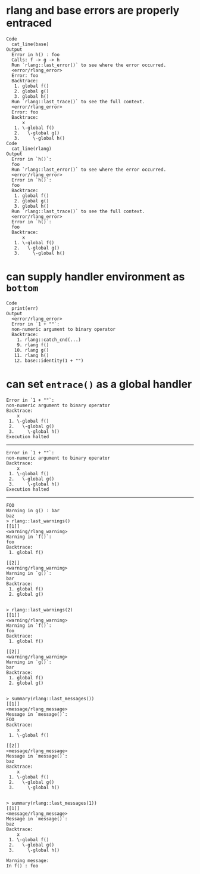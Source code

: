 # rlang and base errors are properly entraced

    Code
      cat_line(base)
    Output
      Error in h() : foo
      Calls: f -> g -> h
      Run `rlang::last_error()` to see where the error occurred.
      <error/rlang_error>
      Error: foo
      Backtrace:
       1. global f()
       2. global g()
       3. global h()
      Run `rlang::last_trace()` to see the full context.
      <error/rlang_error>
      Error: foo
      Backtrace:
          x
       1. \-global f()
       2.   \-global g()
       3.     \-global h()
    Code
      cat_line(rlang)
    Output
      Error in `h()`:
      foo
      Run `rlang::last_error()` to see where the error occurred.
      <error/rlang_error>
      Error in `h()`:
      foo
      Backtrace:
       1. global f()
       2. global g()
       3. global h()
      Run `rlang::last_trace()` to see the full context.
      <error/rlang_error>
      Error in `h()`:
      foo
      Backtrace:
          x
       1. \-global f()
       2.   \-global g()
       3.     \-global h()

# can supply handler environment as `bottom`

    Code
      print(err)
    Output
      <error/rlang_error>
      Error in `1 + ""`:
      non-numeric argument to binary operator
      Backtrace:
        1. rlang::catch_cnd(...)
        9. rlang f()
       10. rlang g()
       11. rlang h()
       12. base::identity(1 + "")

# can set `entrace()` as a global handler

    Error in `1 + ""`:
    non-numeric argument to binary operator
    Backtrace:
        x
     1. \-global f()
     2.   \-global g()
     3.     \-global h()
    Execution halted

---

    Error in `1 + ""`:
    non-numeric argument to binary operator
    Backtrace:
        x
     1. \-global f()
     2.   \-global g()
     3.     \-global h()
    Execution halted

---

    FOO
    Warning in g() : bar
    baz
    > rlang::last_warnings()
    [[1]]
    <warning/rlang_warning>
    Warning in `f()`:
    foo
    Backtrace:
     1. global f()
    
    [[2]]
    <warning/rlang_warning>
    Warning in `g()`:
    bar
    Backtrace:
     1. global f()
     2. global g()
    
    
    > rlang::last_warnings(2)
    [[1]]
    <warning/rlang_warning>
    Warning in `f()`:
    foo
    Backtrace:
     1. global f()
    
    [[2]]
    <warning/rlang_warning>
    Warning in `g()`:
    bar
    Backtrace:
     1. global f()
     2. global g()
    
    
    > summary(rlang::last_messages())
    [[1]]
    <message/rlang_message>
    Message in `message()`:
    FOO
    Backtrace:
        x
     1. \-global f()
    
    [[2]]
    <message/rlang_message>
    Message in `message()`:
    baz
    Backtrace:
        x
     1. \-global f()
     2.   \-global g()
     3.     \-global h()
    
    
    > summary(rlang::last_messages(1))
    [[1]]
    <message/rlang_message>
    Message in `message()`:
    baz
    Backtrace:
        x
     1. \-global f()
     2.   \-global g()
     3.     \-global h()
    
    Warning message:
    In f() : foo

